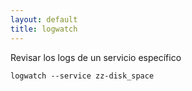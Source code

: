 ```yaml
---
layout: default
title: logwatch 
---
```

Revisar los logs de un servicio específico

    logwatch --service zz-disk_space
